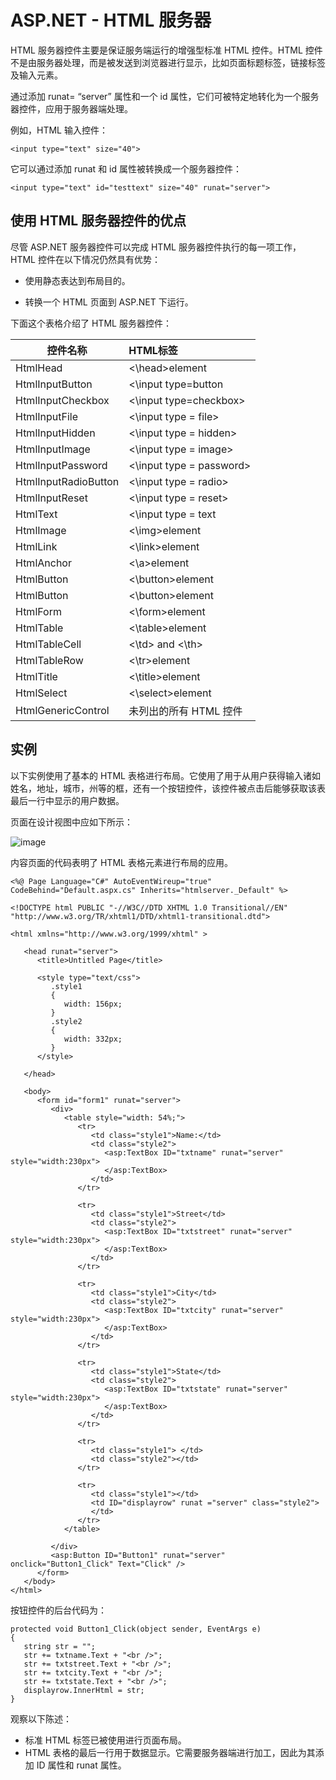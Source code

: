 # ASP.NET - HTML 服务器

HTML 服务器控件主要是保证服务端运行的增强型标准 HTML 控件。HTML 控件不是由服务器处理，而是被发送到浏览器进行显示，比如页面标题标签，链接标签及输入元素。

通过添加 runat= “server” 属性和一个 id 属性，它们可被特定地转化为一个服务器控件，应用于服务器端处理。

例如，HTML 输入控件：

```
<input type="text" size="40">
```

它可以通过添加 runat 和 id 属性被转换成一个服务器控件：

```
<input type="text" id="testtext" size="40" runat="server">
```

## 使用 HTML 服务器控件的优点

尽管 ASP.NET 服务器控件可以完成 HTML 服务器控件执行的每一项工作，HTML 控件在以下情况仍然具有优势：

- 使用静态表达到布局目的。

- 转换一个 HTML 页面到 ASP.NET 下运行。

下面这个表格介绍了 HTML 服务器控件：

|控件名称|HTML标签|
|--------|:-------|
|HtmlHead|<\head>element|-->-->
|HtmlInputButton|<\input type=button|submit|reset>|
|HtmlInputCheckbox|<\input type=checkbox>|
|HtmlInputFile|<\input type = file>|
|HtmlInputHidden|<\input type = hidden>|
|HtmlInputImage|<\input type = image>|
|HtmlInputPassword|<\input type = password>|
|HtmlInputRadioButton|<\input type = radio>|
|HtmlInputReset|<\input type = reset>|
|HtmlText|<\input type = text|password>|
|HtmlImage|<\img>element|
|HtmlLink|<\link>element|
|HtmlAnchor|<\a>element|
|HtmlButton|<\button>element|
|HtmlButton|<\button>element|
|HtmlForm|<\form>element|
|HtmlTable|<\table>element|
|HtmlTableCell|<\td> and <\th>|
|HtmlTableRow|<\tr>element|
|HtmlTitle|<\title>element|
|HtmlSelect|<\select>element|
|HtmlGenericControl|未列出的所有 HTML 控件|

## 实例

以下实例使用了基本的 HTML 表格进行布局。它使用了用于从用户获得输入诸如姓名，地址，城市，州等的框，还有一个按钮控件，该控件被点击后能够获取该表最后一行中显示的用户数据。

页面在设计视图中应如下所示：

![image](images/asp.net_server_controls.jpg)

内容页面的代码表明了 HTML 表格元素进行布局的应用。

```
<%@ Page Language="C#" AutoEventWireup="true" CodeBehind="Default.aspx.cs" Inherits="htmlserver._Default" %>

<!DOCTYPE html PUBLIC "-//W3C//DTD XHTML 1.0 Transitional//EN" "http://www.w3.org/TR/xhtml1/DTD/xhtml1-transitional.dtd">

<html xmlns="http://www.w3.org/1999/xhtml" >

   <head runat="server">
      <title>Untitled Page</title>
      
      <style type="text/css">
         .style1
         {  
            width: 156px;
         }
         .style2
         {
            width: 332px;
         }
      </style>
      
   </head>
   
   <body>
      <form id="form1" runat="server">
         <div>
            <table style="width: 54%;">
               <tr>
                  <td class="style1">Name:</td>
                  <td class="style2">
                     <asp:TextBox ID="txtname" runat="server"  style="width:230px">
                     </asp:TextBox>
                  </td>
               </tr>
				
               <tr>
                  <td class="style1">Street</td>
                  <td class="style2">
                     <asp:TextBox ID="txtstreet" runat="server"  style="width:230px">
                     </asp:TextBox>
                  </td>
               </tr>
				
               <tr>
                  <td class="style1">City</td>
                  <td class="style2">
                     <asp:TextBox ID="txtcity" runat="server"  style="width:230px">
                     </asp:TextBox>
                  </td>
               </tr>
				
               <tr>
                  <td class="style1">State</td>
                  <td class="style2">
                     <asp:TextBox ID="txtstate" runat="server" style="width:230px">
                     </asp:TextBox>
                  </td>
               </tr>
				
               <tr>
                  <td class="style1"> </td>
                  <td class="style2"></td>
               </tr>
				
               <tr>
                  <td class="style1"></td>
                  <td ID="displayrow" runat ="server" class="style2">
                  </td>
               </tr>
            </table>
            
         </div>
         <asp:Button ID="Button1" runat="server" onclick="Button1_Click" Text="Click" />
      </form>
   </body>
</html>
```

按钮控件的后台代码为：

```
protected void Button1_Click(object sender, EventArgs e)
{
   string str = "";
   str += txtname.Text + "<br />";
   str += txtstreet.Text + "<br />";
   str += txtcity.Text + "<br />";
   str += txtstate.Text + "<br />";
   displayrow.InnerHtml = str;
}
```

观察以下陈述：

- 标准 HTML 标签已被使用进行页面布局。
- HTML 表格的最后一行用于数据显示。它需要服务器端进行加工，因此为其添加 ID 属性和 runat 属性。

